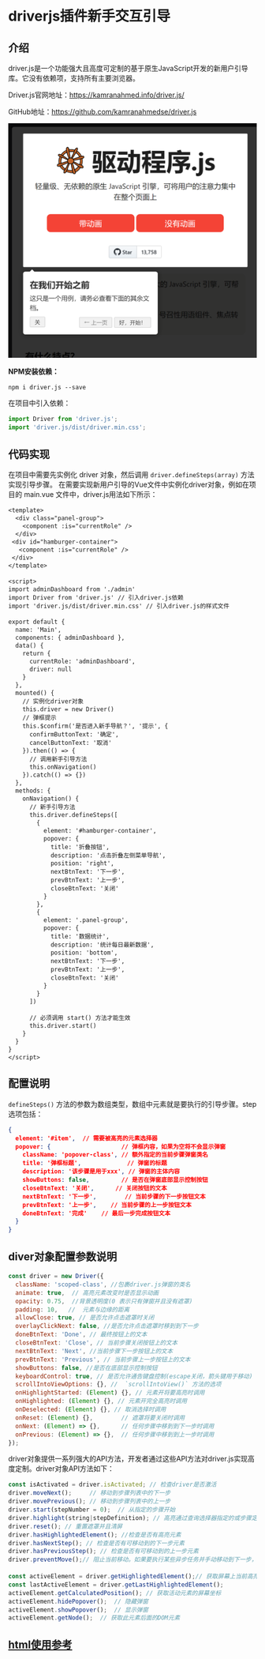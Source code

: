 # driverjs插件新手交互引导

## 介绍

driver.js是一个功能强大且高度可定制的基于原生JavaScript开发的新用户引导库。它没有依赖项，支持所有主要浏览器。

Driver.js官网地址：https://kamranahmed.info/driver.js/

GitHub地址：https://github.com/kamranahmedse/driver.js

![1658803652654](image/1658803652654.png)

**NPM安装依赖：**

```shell
npm i driver.js --save
```

在项目中引入依赖：

```js
import Driver from 'driver.js';
import 'driver.js/dist/driver.min.css';
```

## 代码实现

在项目中需要先实例化 driver 对象，然后调用 `driver.defineSteps(array)` 方法实现引导步骤。
在需要实现新用户引导的Vue文件中实例化driver对象，例如在项目的 main.vue 文件中，driver.js用法如下所示：

```vue
<template>
  <div class="panel-group">
    <component :is="currentRole" />
  </div>
 <div id="hamburger-container">
   <component :is="currentRole" />
 </div>
</template>

<script>
import adminDashboard from './admin'
import Driver from 'driver.js' // 引入driver.js依赖
import 'driver.js/dist/driver.min.css' // 引入driver.js的样式文件

export default {
  name: 'Main',
  components: { adminDashboard },
  data() {
    return {
      currentRole: 'adminDashboard',
      driver: null
    }
  },
  mounted() {
    // 实例化driver对象
    this.driver = new Driver()
    // 弹框提示
    this.$confirm('是否进入新手导航？', '提示', {
      confirmButtonText: '确定',
      cancelButtonText: '取消'
    }).then(() => {
      // 调用新手引导方法
      this.onNavigation()
    }).catch(() => {})
  },
  methods: {
    onNavigation() {
      // 新手引导方法
      this.driver.defineSteps([
        {
          element: '#hamburger-container',
          popover: {
            title: '折叠按钮',
            description: '点击折叠左侧菜单导航',
            position: 'right',
            nextBtnText: '下一步',
            prevBtnText: '上一步',
            closeBtnText: '关闭'
          }
        },
        {
          element: '.panel-group',
          popover: {
            title: '数据统计',
            description: '统计每日最新数据',
            position: 'bottom',
            nextBtnText: '下一步',
            prevBtnText: '上一步',
            closeBtnText: '关闭'
          }
        }
      ])

      // 必须调用 start() 方法才能生效
      this.driver.start()
    }
  }
}
</script>
```



## 配置说明

`defineSteps()` 方法的参数为数组类型，数组中元素就是要执行的引导步骤。step 选项包括：

```json
{
  element: '#item',  // 需要被高亮的元素选择器
  popover: {                    // 弹框内容，如果为空将不会显示弹窗
    className: 'popover-class', // 额外指定的当前步骤弹窗类名
    title: '弹框标题',             // 弹窗的标题
    description: '该步骤是用于xxx', // 弹窗的主体内容
    showButtons: false,         // 是否在弹窗底部显示控制按钮
    closeBtnText: '关闭',      // 关闭按钮的文本
    nextBtnText: '下一步',        // 当前步骤的下一步按钮文本
    prevBtnText: '上一步',    // 当前步骤的上一步按钮文本
    doneBtnText: '完成'    // 最后一步完成按钮文本
  }
}
```

##  diver对象配置参数说明

```javascript
const driver = new Driver({
  className: 'scoped-class', //包裹driver.js弹窗的类名
  animate: true,  // 高亮元素改变时是否显示动画
  opacity: 0.75,  //背景透明度(0 表示只有弹窗并且没有遮罩)
  padding: 10,   //  元素与边缘的距离
  allowClose: true, // 是否允许点击遮罩时关闭
  overlayClickNext: false, //是否允许点击遮罩时移到到下一步
  doneBtnText: 'Done', // 最终按钮上的文本
  closeBtnText: 'Close', // 当前步骤关闭按钮上的文本
  nextBtnText: 'Next', //当前步骤下一步按钮上的文本
  prevBtnText: 'Previous', // 当前步骤上一步按钮上的文本
  showButtons: false, //是否在底部显示控制按钮
  keyboardControl: true, // 是否允许通告键盘控制(escape关闭，箭头键用于移动)
  scrollIntoViewOptions: {}, //  `scrollIntoView()` 方法的选项
  onHighlightStarted: (Element) {}, // 元素开将要高亮时调用
  onHighlighted: (Element) {}, // 元素开完全高亮时调用
  onDeselected: (Element) {}, // 取消选择时调用
  onReset: (Element) {},        // 遮罩将要关闭时调用
  onNext: (Element) => {},      // 任何步骤中移到到下一步时调用
  onPrevious: (Element) => {},  // 任何步骤中移到到上一步时调用
});
```

 driver对象提供一系列强大的API方法，开发者通过这些API方法对driver.js实现高度定制。driver对象API方法如下： 

```javascript
const isActivated = driver.isActivated; // 检查driver是否激活
driver.moveNext();     // 移动到步骤列表中的下一步
driver.movePrevious(); // 移动到步骤列表中的上一步
driver.start(stepNumber = 0);  // 从指定的步骤开始
driver.highlight(string|stepDefinition); // 高亮通过查询选择器指定的或步骤定义的元素 
driver.reset(); // 重置遮罩并且清屏
driver.hasHighlightedElement(); //检查是否有高亮元素
driver.hasNextStep(); // 检查是否有可移动到的下一步元素
driver.hasPreviousStep(); // 检查是否有可移动到的上一步元素
driver.preventMove();// 阻止当前移动。如果要执行某些异步任务并手动移动到下一步，则在“onNext”或“onPrevious”中很有用

const activeElement = driver.getHighlightedElement();// 获取屏幕上当前高亮元素
const lastActiveElement = driver.getLastHighlightedElement();
activeElement.getCalculatedPosition(); // 获取活动元素的屏幕坐标
activeElement.hidePopover();  // 隐藏弹窗
activeElement.showPopover();  // 显示弹窗
activeElement.getNode();  // 获取此元素后面的DOM元素
```

## [html使用参考](https://zhuanlan.zhihu.com/p/544404499?utm_source=qq&utm_medium=social&utm_oi=623572166525063168)

